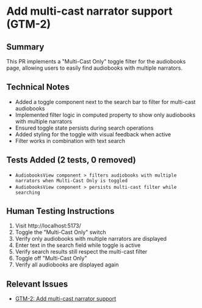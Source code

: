 # Add multi-cast narrator support (GTM-2)

## Summary
This PR implements a "Multi-Cast Only" toggle filter for the audiobooks page, allowing users to easily find audiobooks with multiple narrators.

## Technical Notes
- Added a toggle component next to the search bar to filter for multi-cast audiobooks
- Implemented filter logic in computed property to show only audiobooks with multiple narrators
- Ensured toggle state persists during search operations
- Added styling for the toggle with visual feedback when active
- Filter works in combination with text search

## Tests Added (2 tests, 0 removed)
- `AudiobooksView component > filters audiobooks with multiple narrators when Multi-Cast Only is toggled`
- `AudiobooksView component > persists multi-cast filter while searching`

## Human Testing Instructions
1. Visit http://localhost:5173/
2. Toggle the "Multi-Cast Only" switch
3. Verify only audiobooks with multiple narrators are displayed
4. Enter text in the search field while toggle is active
5. Verify search results still respect the multi-cast filter
6. Toggle off "Multi-Cast Only"
7. Verify all audiobooks are displayed again

## Relevant Issues
- [GTM-2: Add multi-cast narrator support](https://linear.app/sourcegraph/issue/GTM-2/add-multi-cast-narrator-support)